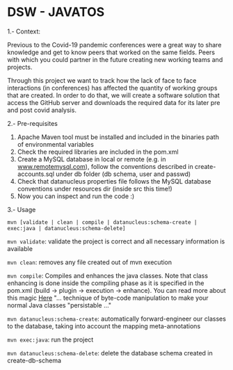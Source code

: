 DSW - JAVATOS
=================================

1.- Context:

Previous to the Covid-19 pandemic conferences were a great way to share knowledge and
get to know peers that worked on the same fields. Peers with which you could partner in the
future creating new working teams and projects.

Through this project we want to track how the lack of face to face interactions (in conferences)
has affected the quantity of working groups that are created. In order to do that, we will
create a software solution that access the GitHub server and downloads the required data
for its later pre and post covid analysis.


2.- Pre-requisites
1. Apache Maven tool must be installed and included in the binaries path of environmental variables
2. Check the required libraries are included in the pom.xml
3. Create a MySQL database in local or remote (e.g. in www.remotemysql.com), follow the conventions described in create-accounts.sql under db folder (db schema, user and passwd)
4. Check that datanucleus properties file follows the MySQL database conventions under resources dir (inside src this time!)
5. Now you can inspect and run the code :)

3.-  Usage
```
mvn [validate | clean | compile | datanucleus:schema-create | exec:java | datanucleus:schema-delete]
```

```mvn validate```: validate the project is correct and all necessary information is available

```mvn clean```: removes any file created out of mvn execution

```mvn compile```: Compiles and enhances the java classes. Note that class enhancing is done inside the compiling phase as it is specified in the pom.xml (build -> plugin -> execution -> enhance). You can read more about this magic [Here](http://www.datanucleus.org/products/accessplatform_4_1/jpa/enhancer.html) "... technique of byte-code manipulation to make your normal Java classes "persistable ..." 

```mvn datanucleus:schema-create```: automatically forward-engineer our classes to the database, taking into account the mapping meta-annotations

```mvn exec:java```: run the project

```mvn datanucleus:schema-delete```: delete the database schema created in create-db-schema



